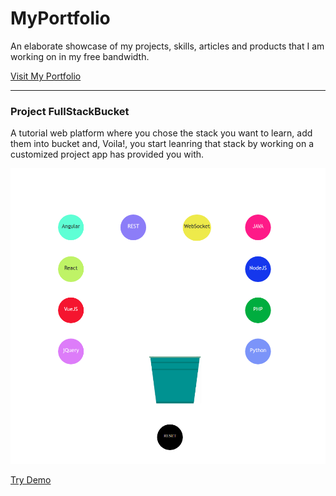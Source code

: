 # MyPortfolio
An elaborate showcase of my projects, skills, articles and products that I am working on in my free bandwidth.

[Visit My Portfolio](http://buffalo.edu/~pdeshmuk)

***

### Project FullStackBucket
A tutorial web platform where you chose the stack you want to learn, add them into bucket and, Voila!, you start leanring that stack by working on a customized project app has provided you with.

![alt text](tuto.png)

[Try Demo](http://www.buffalo.edu/~pdeshmuk/tuto.html)


